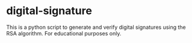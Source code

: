 # digital-signature
This is a python script to generate and verify digital signatures using the RSA algorithm. For educational purposes only.
